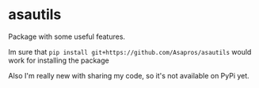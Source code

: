 # asautils
Package with some useful features.

Im sure that ```pip install git+https://github.com/Asapros/asautils``` would work for installing the package

Also I'm really new with sharing my code, so it's not available on PyPi yet.
